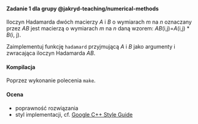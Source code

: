 #### Zadanie 1 dla grupy @jakryd-teaching/numerical-methods
Iloczyn Hadamarda dwóch macierzy *A* i *B* o wymiarach *m* na *n* 
oznaczany przez *AB* jest macierzą o wymiarach *m* na *n* daną 
wzorem: *AB*(i,j)=*A*(i,j) * *B*(i, j).

Zaimplementuj funkcję `hadamard` przyjmującą *A* i *B* jako 
argumenty i zwracająca iloczyn Hadamarda *AB*.

#### Kompilacja
Poprzez wykonanie polecenia `make`.

#### Ocena
* poprawność rozwiązania
* styl implementacji, cf. [Google C++ Style Guide](https://google.github.io/styleguide/cppguide.html)
